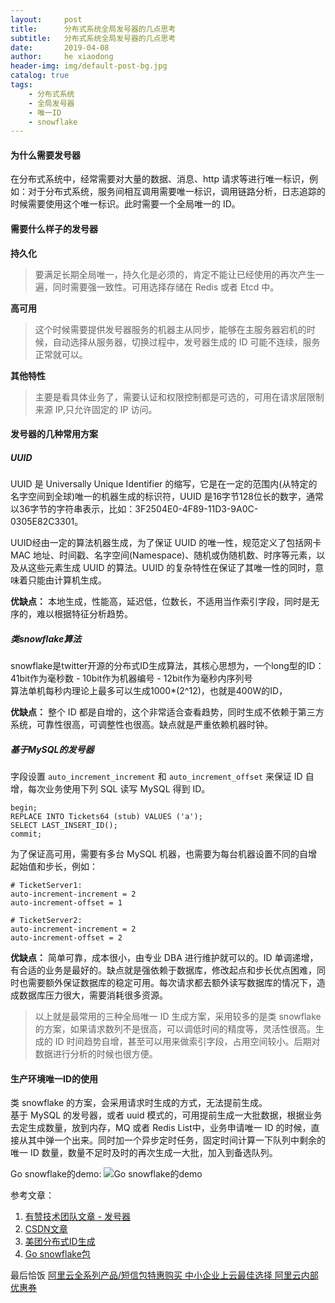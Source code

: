 ```yaml
---
layout:     post
title:      分布式系统全局发号器的几点思考
subtitle:   分布式系统全局发号器的几点思考
date:       2019-04-08
author:     he xiaodong
header-img: img/default-post-bg.jpg
catalog: true
tags:
    - 分布式系统
    - 全局发号器
    - 唯一ID
    - snowflake
---
```


#### 为什么需要发号器
在分布式系统中，经常需要对大量的数据、消息、http 请求等进行唯一标识，例如：对于分布式系统，服务间相互调用需要唯一标识，调用链路分析，日志追踪的时候需要使用这个唯一标识。此时需要一个全局唯一的 ID。

#### 需要什么样子的发号器
**持久化**
> 要满足长期全局唯一，持久化是必须的，肯定不能让已经使用的再次产生一遍，同时需要强一致性。可用选择存储在 Redis 或者 Etcd 中。

**高可用**
> 这个时候需要提供发号器服务的机器主从同步，能够在主服务器宕机的时候，自动选择从服务器，切换过程中，发号器生成的 ID 可能不连续，服务正常就可以。

**其他特性**
> 主要是看具体业务了，需要认证和权限控制都是可选的，可用在请求层限制来源 IP,只允许固定的 IP 访问。

#### 发号器的几种常用方案

##### UUID
UUID 是 Universally Unique Identifier 的缩写，它是在一定的范围内(从特定的名字空间到全球)唯一的机器生成的标识符，UUID 是16字节128位长的数字，通常以36字节的字符串表示，比如：3F2504E0-4F89-11D3-9A0C-0305E82C3301。

UUID经由一定的算法机器生成，为了保证 UUID 的唯一性，规范定义了包括网卡 MAC 地址、时间戳、名字空间(Namespace)、随机或伪随机数、时序等元素，以及从这些元素生成 UUID 的算法。UUID 的复杂特性在保证了其唯一性的同时，意味着只能由计算机生成。

**优缺点：** 本地生成，性能高，延迟低，位数长，不适用当作索引字段，同时是无序的，难以根据特征分析趋势。

##### 类snowflake算法
snowflake是twitter开源的分布式ID生成算法，其核心思想为，一个long型的ID：<br />
41bit作为毫秒数 - 10bit作为机器编号 - 12bit作为毫秒内序列号<br />
算法单机每秒内理论上最多可以生成1000*(2^12)，也就是400W的ID，<br />

**优缺点：** 整个 ID 都是自增的，这个非常适合查看趋势，同时生成不依赖于第三方系统，可靠性很高，可调整性也很高。缺点就是严重依赖机器时钟。

##### 基于MySQL的发号器
字段设置 `auto_increment_increment` 和 `auto_increment_offset` 来保证 ID 自增，每次业务使用下列 SQL 读写 MySQL 得到 ID。

```mysql
begin;
REPLACE INTO Tickets64 (stub) VALUES ('a');
SELECT LAST_INSERT_ID();
commit;
```

为了保证高可用，需要有多台 MySQL 机器，也需要为每台机器设置不同的自增起始值和步长，例如：

```mysql
# TicketServer1:
auto-increment-increment = 2
auto-increment-offset = 1

# TicketServer2:
auto-increment-increment = 2
auto-increment-offset = 2
```

**优缺点：** 简单可靠，成本很小，由专业 DBA 进行维护就可以的。ID 单调递增，有合适的业务是最好的。缺点就是强依赖于数据库，修改起点和步长优点困难，同时也需要额外保证数据库的稳定可用。每次请求都去额外读写数据库的情况下，造成数据库压力很大，需要消耗很多资源。

> 以上就是最常用的三种全局唯一 ID 生成方案，采用较多的是类 snowflake 的方案，如果请求数列不是很高，可以调低时间的精度等，灵活性很高。生成的 ID 时间趋势自增，甚至可以用来做索引字段，占用空间较小。后期对数据进行分析的时候也很方便。

#### 生产环境唯一ID的使用
类 snowflake 的方案，会采用请求时生成的方式，无法提前生成。<br />
基于 MySQL 的发号器，或者 uuid 模式的，可用提前生成一大批数据，根据业务去定生成数量，放到内存，MQ 或者 Redis List中，业务申请唯一 ID 的时候，直接从其中弹一个出来。同时加一个异步定时任务，固定时间计算一下队列中剩余的唯一 ID 数量，数量不足时及时的再次生成一大批，加入到备选队列。

Go snowflake的demo:
![Go snowflake的demo](https://alpha2016.github.io/img/2019-04-08-unique-ids-demo.jpg "Go snowflake")

参考文章：
1. [有赞技术团队文章 - 发号器](https://tech.youzan.com/id_generator/ "发号器")
2. [CSDN文章](https://blog.csdn.net/varyall/article/details/80222871 "CSDN文章")
3. [美团分布式ID生成](https://tech.meituan.com/2017/04/21/mt-leaf.html "美团Leaf")
4. [Go snowflake包](https://github.com/bwmarrin/snowflake "go的snowflake实现")


最后恰饭 [阿里云全系列产品/短信包特惠购买 中小企业上云最佳选择 阿里云内部优惠券](https://www.aliyun.com/minisite/goods?userCode=0amqgcs9)